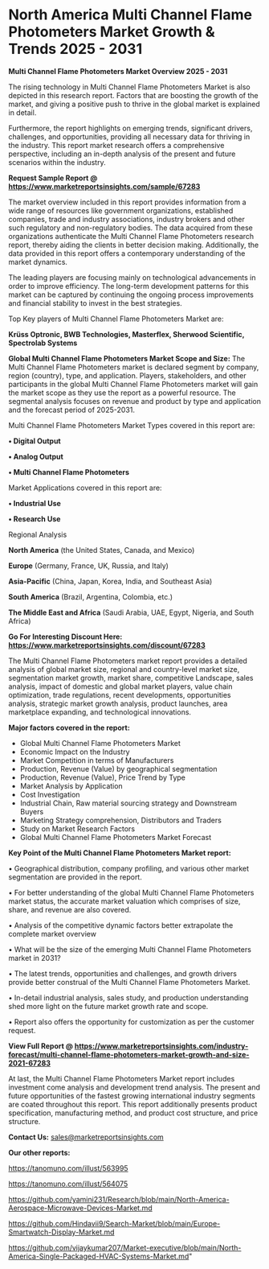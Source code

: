 # North America Multi Channel Flame Photometers Market Growth & Trends 2025 - 2031

<Strong> Multi Channel Flame Photometers Market Overview 2025 - 2031</strong>

The rising technology in Multi Channel Flame Photometers Market is also depicted in this research report. Factors that are boosting the growth of the market, and giving a positive push to thrive in the global market is explained in detail.

Furthermore, the report highlights on emerging trends, significant drivers, challenges, and opportunities, providing all necessary data for thriving in the industry. This report market research offers a comprehensive perspective, including an in-depth analysis of the present and future scenarios within the industry.

<strong>Request Sample Report @ <a href=https://www.marketreportsinsights.com/sample/67283>https://www.marketreportsinsights.com/sample/67283</a></strong>

The market overview included in this report provides information from a wide range of resources like government organizations, established companies, trade and industry associations, industry brokers and other such regulatory and non-regulatory bodies. The data acquired from these organizations authenticate the Multi Channel Flame Photometers research report, thereby aiding the clients in better decision making. Additionally, the data provided in this report offers a contemporary understanding of the market dynamics.

The leading players are focusing mainly on technological advancements in order to improve efficiency. The long-term development patterns for this market can be captured by continuing the ongoing process improvements and financial stability to invest in the best strategies.

Top Key players of Multi Channel Flame Photometers Market are:

<strong>Krüss Optronic, BWB Technologies, Masterflex, Sherwood Scientific, Spectrolab Systems</strong>

<strong><b>Global Multi Channel Flame Photometers Market Scope and Size:</b></strong>
The Multi Channel Flame Photometers market is declared segment by company, region (country), type, and application. Players, stakeholders, and other participants in the global Multi Channel Flame Photometers market will gain the market scope as they use the report as a powerful resource. The segmental analysis focuses on revenue and product by type and application and the forecast period of 2025-2031.

Multi Channel Flame Photometers Market Types covered in this report are:

<strong>• Digital Output

• Analog Output

• Multi Channel Flame Photometers</strong>

Market Applications covered in this report are:

<strong>• Industrial Use

• Research Use</strong> 

Regional Analysis

<strong>North America</strong> (the United States, Canada, and Mexico)

<strong>Europe</strong> (Germany, France, UK, Russia, and Italy)

<strong>Asia-Pacific</strong> (China, Japan, Korea, India, and Southeast Asia)

<strong>South America</strong> (Brazil, Argentina, Colombia, etc.)

<strong>The Middle East and Africa</strong> (Saudi Arabia, UAE, Egypt, Nigeria, and South Africa)

<strong>Go For Interesting Discount Here: <a href=https://www.marketreportsinsights.com/discount/67283>https://www.marketreportsinsights.com/discount/67283</a></strong>

The Multi Channel Flame Photometers market report provides a detailed analysis of global market size, regional and country-level market size, segmentation market growth, market share, competitive Landscape, sales analysis, impact of domestic and global market players, value chain optimization, trade regulations, recent developments, opportunities analysis, strategic market growth analysis, product launches, area marketplace expanding, and technological innovations.

<strong><b>Major factors covered in the report:</b></strong>
<ul>
  <li>Global Multi Channel Flame Photometers Market </li>
  <li>Economic Impact on the Industry</li>
  <li>Market Competition in terms of Manufacturers</li>
  <li>Production, Revenue (Value) by geographical segmentation</li>
  <li>Production, Revenue (Value), Price Trend by Type</li>
  <li>Market Analysis by Application</li>
  <li>Cost Investigation</li>
  <li>Industrial Chain, Raw material sourcing strategy and Downstream Buyers</li>
  <li>Marketing Strategy comprehension, Distributors and Traders</li>
  <li>Study on Market Research Factors</li>
  <li>Global Multi Channel Flame Photometers Market Forecast</li>
</ul>

<strong><b>Key Point of the Multi Channel Flame Photometers Market report:</b></strong>

• Geographical distribution, company profiling, and various other market segmentation are provided in the report.

• For better understanding of the global Multi Channel Flame Photometers market status, the accurate market valuation which comprises of size, share, and revenue are also covered.

• Analysis of the competitive dynamic factors better extrapolate the complete market overview

• What will be the size of the emerging Multi Channel Flame Photometers market in 2031?

• The latest trends, opportunities and challenges, and growth drivers provide better construal of the Multi Channel Flame Photometers Market.

• In-detail industrial analysis, sales study, and production understanding shed more light on the future market growth rate and scope.

• Report also offers the opportunity for customization as per the customer request.

<strong><b>View Full Report @ <a href=https://www.marketreportsinsights.com/industry-forecast/multi-channel-flame-photometers-market-growth-and-size-2021-67283>https://www.marketreportsinsights.com/industry-forecast/multi-channel-flame-photometers-market-growth-and-size-2021-67283</a></b></strong>


At last, the Multi Channel Flame Photometers Market report includes investment come analysis and development trend analysis. The present and future opportunities of the fastest growing international industry segments are coated throughout this report. This report additionally presents product specification, manufacturing method, and product cost structure, and price structure.

<strong>Contact Us:</strong>
sales@marketreportsinsights.com

<strong>Our other reports:</strong>

<a href=https://tanomuno.com/illust/563995>https://tanomuno.com/illust/563995</a>

<a href=https://tanomuno.com/illust/564075>https://tanomuno.com/illust/564075</a>

<a href=https://github.com/yamini231/Research/blob/main/North-America-Aerospace-Microwave-Devices-Market.md>https://github.com/yamini231/Research/blob/main/North-America-Aerospace-Microwave-Devices-Market.md</a>

<a href=https://github.com/Hindavii9/Search-Market/blob/main/Europe-Smartwatch-Display-Market.md>https://github.com/Hindavii9/Search-Market/blob/main/Europe-Smartwatch-Display-Market.md</a>

<a href=https://github.com/vijaykumar207/Market-executive/blob/main/North-America-Single-Packaged-HVAC-Systems-Market.md>https://github.com/vijaykumar207/Market-executive/blob/main/North-America-Single-Packaged-HVAC-Systems-Market.md</a>"
